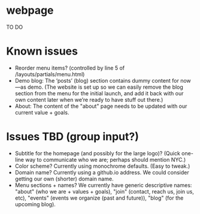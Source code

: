 # webpage

TO DO

# Known issues
- Reorder menu items? (controlled by line 5 of /layouts/partials/menu.html)
- Demo blog: The ‘posts’ (blog) section contains dummy content for now—as demo. (The website is set up so we can easily remove the blog section from the menu for the initial launch, and add it back with our own content later when we’re ready to have stuff out there.)  
- About: The content of the "about" page needs to be updated with our current value + goals.


# Issues TBD (group input?)
- Subtitle for the homepage (and possibly for the large logo)? (Quick one-line way to communicate who we are; perhaps should mention NYC.)
- Color scheme? Currently using monochrome defaults. (Easy to tweak.)
- Domain name? Currently using a github.io address. We could consider getting our own (shorter) domain name.
- Menu sections + names? We currently have generic descriptive names: "about" (who we are + values + goals), "join" (contact, reach us, join us, etc), "events" (events we organize (past and future)), "blog" (for the upcoming blog).

